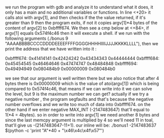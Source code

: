 we run the program with gdb and analyze it to understand what it does, it only has a main and no additional variables or functions.
In line <+20> it calls atoi with argv[1], and then checks if the the value returned, if it's greater than 9 then the program exits, if not it copies argv[1]*4 bytes of the content of argv[2] to 0xbffff674.
We then see a cmp below at <+84>, if argv[1] equals 0x574f4c46 then it will execute a shell.
if we run with the following arguments (./bonus 9 "AAAABBBBCCCCDDDDEEEEFFFFGGGGHHHHIIIIJJJJKKKKLLLL"), then we print the address that we have written into it :

0xbffff674:	0x41414141	0x42424242	0x43434343	0x44444444
0xbffff684:	0x45454545	0x46464646	0x47474747	0x48484848
0xbffff694:	0x49494949	0x080484b9	0x00000009	0x080484b0

we see that our argument is well written there but we also notice that after 4 bytes there is 0x00000009 which is the value of atoi(argv[1]) which is being compared to 0x574f4c46, that means if we can write into it we can solve the level, but 9 is the maximum number we can get? actually if we try a negative number , the program segfaults and that's because the negative number overflows and we write too much of data into 0xbffff674.
on the other hand if we enter negative MAX_INT (-2147483647) that'll equal to 1(*4 = 4bytes). so in order to write into argv[1] we need another 8 bytes and since the last memcpy argument is multiplied by 4 so we'll need 11 in toal, that'll give us -(2147483647-11+1). our inline will be:
./bonus1 -2147483637 $(python -c 'print "A"*40 + "\x46\x4c\x4f\x57"')